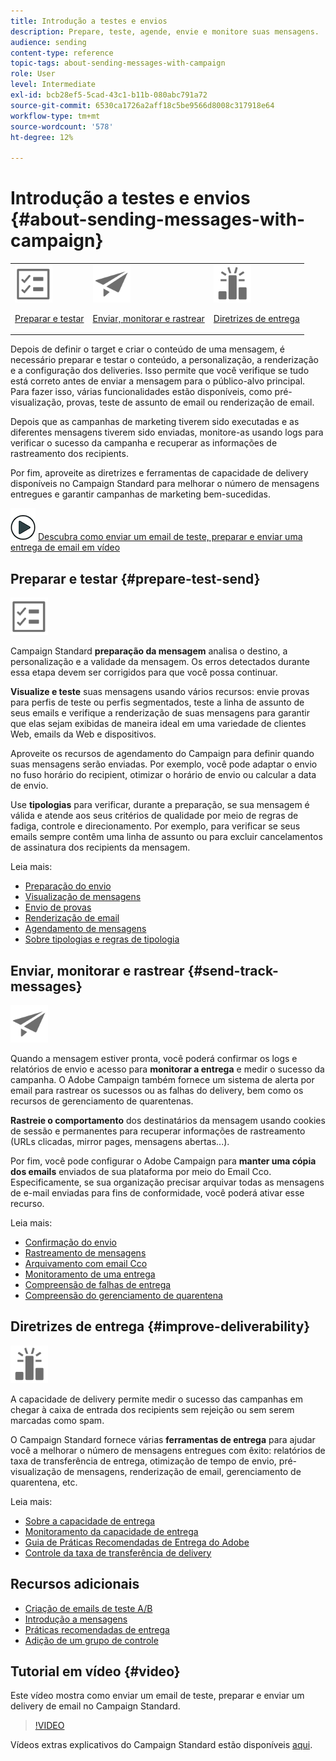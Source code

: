 ```yaml
---
title: Introdução a testes e envios
description: Prepare, teste, agende, envie e monitore suas mensagens.
audience: sending
content-type: reference
topic-tags: about-sending-messages-with-campaign
role: User
level: Intermediate
exl-id: bcb28ef5-5cad-43c1-b11b-080abc791a72
source-git-commit: 6530ca1726a2aff18c5be9566d8008c317918e64
workflow-type: tm+mt
source-wordcount: '578'
ht-degree: 12%

---
```


# Introdução a testes e envios {#about-sending-messages-with-campaign}

<table>
<tr>
<td><img src="assets/do-not-localize/icon_prepare.svg" width="60px"><p><a href="#prepare-test-send">Preparar e testar</a></p></td>
<td><img src="assets/do-not-localize/icon_send.svg" width="60px"><p><a href="#send-track-messages">Enviar, monitorar e rastrear</a></p></td>
<td><img src="assets/do-not-localize/icon_deliverability.svg" width="60px"><p><a href="#improve-deliverability">Diretrizes de entrega</a></p></td></tr>
</table>

Depois de definir o target e criar o conteúdo de uma mensagem, é necessário preparar e testar o conteúdo, a personalização, a renderização e a configuração dos deliveries. Isso permite que você verifique se tudo está correto antes de enviar a mensagem para o público-alvo principal. Para fazer isso, várias funcionalidades estão disponíveis, como pré-visualização, provas, teste de assunto de email ou renderização de email.

Depois que as campanhas de marketing tiverem sido executadas e as diferentes mensagens tiverem sido enviadas, monitore-as usando logs para verificar o sucesso da campanha e recuperar as informações de rastreamento dos recipients.

Por fim, aproveite as diretrizes e ferramentas de capacidade de delivery disponíveis no Campaign Standard para melhorar o número de mensagens entregues e garantir campanhas de marketing bem-sucedidas.

![](assets/do-not-localize/how-to-video.png) [Descubra como enviar um email de teste, preparar e enviar uma entrega de email em vídeo](#video)

## Preparar e testar {#prepare-test-send}

<img src="assets/do-not-localize/icon_prepare.svg" width="60px">

Campaign Standard **preparação da mensagem** analisa o destino, a personalização e a validade da mensagem. Os erros detectados durante essa etapa devem ser corrigidos para que você possa continuar.

**Visualize e teste** suas mensagens usando vários recursos: envie provas para perfis de teste ou perfis segmentados, teste a linha de assunto de seus emails e verifique a renderização de suas mensagens para garantir que elas sejam exibidas de maneira ideal em uma variedade de clientes Web, emails da Web e dispositivos.

Aproveite os recursos de agendamento do Campaign para definir quando suas mensagens serão enviadas. Por exemplo, você pode adaptar o envio no fuso horário do recipient, otimizar o horário de envio ou calcular a data de envio.

Use **tipologias** para verificar, durante a preparação, se sua mensagem é válida e atende aos seus critérios de qualidade por meio de regras de fadiga, controle e direcionamento. Por exemplo, para verificar se seus emails sempre contêm uma linha de assunto ou para excluir cancelamentos de assinatura dos recipients da mensagem.

Leia mais:

* [Preparação do envio](../../sending/using/preparing-the-send.md)
* [Visualização de mensagens](../../sending/using/previewing-messages.md)
* [Envio de provas](../../sending/using/sending-proofs.md)
* [Renderização de email](../../sending/using/email-rendering.md)
* [Agendamento de mensagens](../../sending/using/about-scheduling-messages.md)
* [Sobre tipologias e regras de tipologia](../../sending/using/about-typology-rules.md)

## Enviar, monitorar e rastrear {#send-track-messages}

<img src="assets/do-not-localize/icon_send.svg"  width="60px">

Quando a mensagem estiver pronta, você poderá confirmar os logs e relatórios de envio e acesso para **monitorar a entrega** e medir o sucesso da campanha. O Adobe Campaign também fornece um sistema de alerta por email para rastrear os sucessos ou as falhas do delivery, bem como os recursos de gerenciamento de quarentenas.

**Rastreie o comportamento** dos destinatários da mensagem usando cookies de sessão e permanentes para recuperar informações de rastreamento (URLs clicadas, mirror pages, mensagens abertas...).

Por fim, você pode configurar o Adobe Campaign para **manter uma cópia dos emails** enviados de sua plataforma por meio do Email Cco. Especificamente, se sua organização precisar arquivar todas as mensagens de e-mail enviadas para fins de conformidade, você poderá ativar esse recurso.

Leia mais:

* [Confirmação do envio](../../sending/using/confirming-the-send.md)
* [Rastreamento de mensagens](../../sending/using/tracking-messages.md)
* [Arquivamento com email Cco](../../sending/using/archiving.md)
* [Monitoramento de uma entrega](../../sending/using/monitoring-a-delivery.md)
* [Compreensão de falhas de entrega](../../sending/using/understanding-delivery-failures.md)
* [Compreensão do gerenciamento de quarentena](../../sending/using/understanding-quarantine-management.md)

## Diretrizes de entrega {#improve-deliverability}

<img src="assets/do-not-localize/icon_deliverability.svg"  width="60px">

A capacidade de delivery permite medir o sucesso das campanhas em chegar à caixa de entrada dos recipients sem rejeição ou sem serem marcadas como spam.

O Campaign Standard fornece várias **ferramentas de entrega** para ajudar você a melhorar o número de mensagens entregues com êxito: relatórios de taxa de transferência de entrega, otimização de tempo de envio, pré-visualização de mensagens, renderização de email, gerenciamento de quarentena, etc.

Leia mais:

* [Sobre a capacidade de entrega](../../sending/using/about-deliverability.md)
* [Monitoramento da capacidade de entrega](../../sending/using/monitor-deliverability.md)
* [Guia de Práticas Recomendadas de Entrega do Adobe](https://experienceleague.adobe.com/docs/deliverability-learn/deliverability-best-practice-guide/introduction.html?lang=pt-BR)
* [Controle da taxa de transferência de delivery](../../reporting/using/delivery-throughput.md)

## Recursos adicionais

* [Criação de emails de teste A/B](../../channels/using/designing-an-a-b-test-email.md)
* [Introdução a mensagens](../../channels/using/key-steps-to-send-a-message.md)
* [Práticas recomendadas de entrega](../../sending/using/delivery-best-practices.md)
* [Adição de um grupo de controle](../../sending/using/control-group.md)

## Tutorial em vídeo {#video}

Este vídeo mostra como enviar um email de teste, preparar e enviar um delivery de email no Campaign Standard.

>[!VIDEO](https://video.tv.adobe.com/v/24013/)

Vídeos extras explicativos do Campaign Standard estão disponíveis [aqui](https://experienceleague.adobe.com/docs/campaign-standard-learn/tutorials/overview.html?lang=pt-BR).
